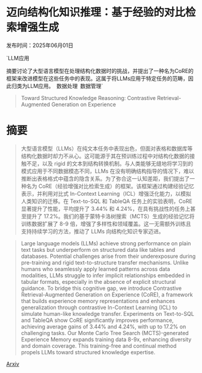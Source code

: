 # 迈向结构化知识推理：基于经验的对比检索增强生成

发布时间：2025年06月01日

`LLM应用

摘要讨论了大型语言模型在处理结构化数据时的挑战，并提出了一种名为CoRE的框架来改进模型在这些任务中的表现。这属于将LLMs应用于特定任务的范畴，因此归类为LLM应用。` `数据处理` `数据管理`

> Toward Structured Knowledge Reasoning: Contrastive Retrieval-Augmented Generation on Experience

# 摘要

> 大型语言模型（LLMs）在纯文本任务中表现出色，但面对表格和数据库等结构化数据时却力不从心。这可能源于其在预训练过程中对结构化数据的接触不足，以及 rigid 的文本到结构转换机制。与人类能够无缝地将学习到的模式应用于不同数据模态不同，LLMs 在没有明确结构指导的情况下，难以推断出表格格式中蕴含的隐含关系。为了弥合这一认知差距，我们提出了一种名为 CoRE（经验增强对比检索生成）的框架。该框架通过构建经验记忆表示，并利用对比式 In-Context Learning（ICL）增强泛化能力，以模拟人类知识的迁移。在 Text-to-SQL 和 TableQA 任务上的实验表明，CoRE 显著提升了性能，平均提升了 3.44% 和 4.24%，在具有挑战性的任务上甚至提升了 17.2%。我们的基于蒙特卡洛树搜索（MCTS）生成的经验记忆将训练数据扩展了 8-9 倍，增强了多样性和领域覆盖。这一无需额外训练且支持持续学习的方法，推动了 LLMs 向结构化知识专家迈进。

> Large language models (LLMs) achieve strong performance on plain text tasks but underperform on structured data like tables and databases. Potential challenges arise from their underexposure during pre-training and rigid text-to-structure transfer mechanisms. Unlike humans who seamlessly apply learned patterns across data modalities, LLMs struggle to infer implicit relationships embedded in tabular formats, especially in the absence of explicit structural guidance. To bridge this cognitive gap, we introduce Contrastive Retrieval-Augmented Generation on Experience (CoRE), a framework that builds experience memory representations and enhances generalization through contrastive In-Context Learning (ICL) to simulate human-like knowledge transfer. Experiments on Text-to-SQL and TableQA show CoRE significantly improves performance, achieving average gains of 3.44% and 4.24%, with up to 17.2% on challenging tasks. Our Monte Carlo Tree Search (MCTS)-generated Experience Memory expands training data 8-9x, enhancing diversity and domain coverage. This training-free and continual method propels LLMs toward structured knowledge expertise.

[Arxiv](https://arxiv.org/abs/2506.00842)